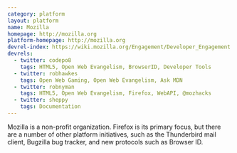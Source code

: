 ```yaml
---
category: platform
layout: platform
name: Mozilla
homepage: http://mozilla.org
platform-homepage: http://mozilla.org
devrel-index: https://wiki.mozilla.org/Engagement/Developer_Engagement
devrels:
  - twitter: codepo8
    tags: HTML5, Open Web Evangelism, BrowserID, Developer Tools
  - twitter: robhawkes
    tags: Open Web Gaming, Open Web Evangelism, Ask MDN
  - twitter: robnyman
    tags: HTML5, Open Web Evangelism, Firefox, WebAPI, @mozhacks
  - twitter: sheppy
    tags: Documentation
---
```


Mozilla is a non-profit organization. Firefox is its primary focus, but
there are a number of other platform initiatives, such as the
Thunderbird mail client, Bugzilla bug tracker, and new protocols such as
Browser ID.
